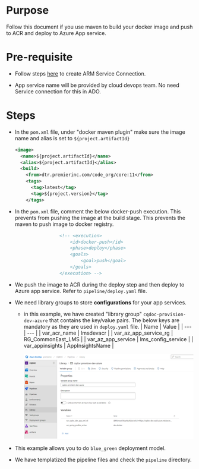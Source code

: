 # Purpose
Follow this document if you use maven to build your docker image and push to ACR and deploy to Azure App service.

# Pre-requisite
- Follow steps [here](../../troubleshooting.md#azure-arm-service-connection) to create ARM Service Connection.

- App service name will be provided by cloud devops team. No need Service connection for this in ADO. 

# Steps
- In the `pom.xml` file, under "docker maven plugin" make sure the image name and alias is set to `${project.artifactId}`
  ```xml
  <image>
    <name>${project.artifactId}</name>
    <alias>${project.artifactId}</alias>
    <build>
      <from>dtr.premierinc.com/code_org/core:11</from>
      <tags>
        <tag>latest</tag>
        <tag>${project.version}</tag>
      </tags>
  ```
- In the `pom.xml` file, comment the below docker-push execution. This prevents from pushing the image at the build stage.  This prevents the maven to push image to docker registry.
```xml
					<!-- <execution>
						<id>docker-push</id>
						<phase>deploy</phase>
						<goals>
							<goal>push</goal>
						</goals>
					</execution> -->
```
- We push the image to ACR during the deploy step and then deploy to Azure app service. Refer to `pipeline/deploy.yaml` file.
- We need library groups to store **configurations** for your app services.
  - in this example, we have created "library group" `cqdoc-provision-dev-azure` that contains the key/value pairs. The below keys are mandatory as they are used in `deploy.yaml` file. 
    | Name | Value | 
    | --- | --- |
    | var_acr_name | lmsdevacr |
    | var_az_app_service_rg | RG_CommonEast_LMS | 
    | var_az_app_service | lms_config_service | 
    | var_appinsights | AppInsightsName | 
    
    ![library_group](./resources/library_group.png)

- This example allows you to do `blue_green` deployment model. 
- We have templatized the pipeline files and check the `pipeline` directory.


